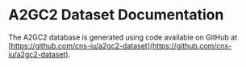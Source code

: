 # A2GC2 Dataset Documentation

The A2GC2 database is generated using code available on GitHub at [https://github.com/cns-iu/a2gc2-dataset](https://github.com/cns-iu/a2gc2-dataset).
